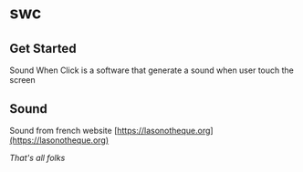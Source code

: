 # swc
######

## Get Started
Sound When Click is a software that generate a sound when user touch the screen


## Sound

Sound from french website [https://lasonotheque.org](https://lasonotheque.org)


*That's all folks*